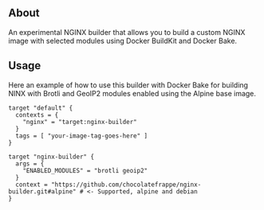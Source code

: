 ## About

An experimental NGINX builder that allows you to build a custom NGINX image with selected modules using Docker BuildKit and Docker Bake.

## Usage

Here an example of how to use this builder with Docker Bake for building NINX with Brotli and GeoIP2 modules enabled using the Alpine base image.

```hcl
target "default" {
  contexts = {
    "nginx" = "target:nginx-builder"
  }
  tags = [ "your-image-tag-goes-here" ]
}

target "nginx-builder" {
  args = {
    "ENABLED_MODULES" = "brotli geoip2"
  }
  context = "https://github.com/chocolatefrappe/nginx-builder.git#alpine" # <- Supported, alpine and debian
}
```
